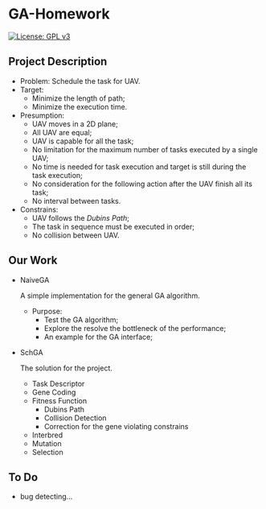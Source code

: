 # GA-Homework
[![License: GPL v3](https://img.shields.io/badge/License-GPLv3-blue.svg)](https://www.gnu.org/licenses/gpl-3.0)

## Project Description
- Problem:
  Schedule the task for UAV.
- Target:
  - Minimize the length of path;
  - Minimize the execution time.
- Presumption:
  - UAV moves in a 2D plane;
  - All UAV are equal;
  - UAV is capable for all the task;
  - No limitation for the maximum number of tasks executed by a single UAV;
  - No time is needed for task execution and target is still during the task execution;
  - No consideration for the following action after the UAV finish all its task;
  - No interval between tasks.
- Constrains:
  - UAV follows the *Dubins Path*;
  - The task in sequence must be executed in order;
  - No collision between UAV.

## Our Work
- NaiveGA
  
  A simple implementation for the general GA algorithm.
  - Purpose:
    - Test the GA algorithm;
    - Explore the resolve the bottleneck of the performance;
    - An example for the GA interface;
- SchGA

  The solution for the project.
  - Task Descriptor
  - Gene Coding
  - Fitness Function
    - Dubins Path
    - Collision Detection
    - Correction for the gene violating constrains
  - Interbred
  - Mutation
  - Selection

## To Do
- bug detecting...
